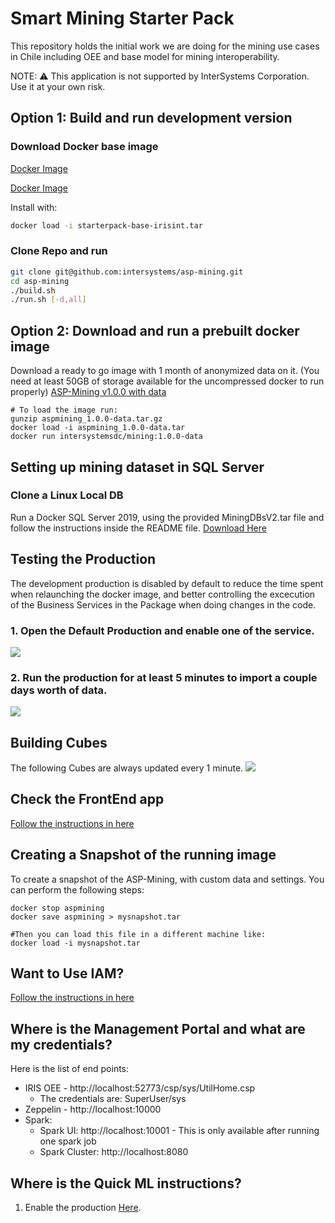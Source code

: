 # Smart Mining Starter Pack

This repository holds the initial work we are doing for the mining use cases in Chile including OEE and base model for mining interoperability.

NOTE: ⚠️ This application is not supported by InterSystems Corporation. Use it at your own risk.

## Option 1: Build and run development version

### Download Docker base image
[Docker Image](ftp://ftppublic.intersystems.com/pub/starterpack/starterpack-base-irisint.tar)

<a href="ftp://ftppublic.intersystems.com/pub/starterpack/starterpack-base-irisint.tar">Docker Image</a>

Install with:
```bash
docker load -i starterpack-base-irisint.tar
```
### Clone Repo and run
```bash
git clone git@github.com:intersystems/asp-mining.git
cd asp-mining
./build.sh
./run.sh [-d,all]
```

## Option 2: Download and run a prebuilt docker image
Download a ready to go image with 1 month of anonymized data on it. (You need at least 50GB of storage available for the uncompressed docker to run properly)
[ASP-Mining v1.0.0 with data](ftp://ftppublic.intersystems.com/pub/starterpack/aspmining_1.0.0-data.tar.gz)
```
# To load the image run:
gunzip aspmining_1.0.0-data.tar.gz
docker load -i aspmining_1.0.0-data.tar
docker run intersystemsdc/mining:1.0.0-data
```

## Setting up mining dataset in SQL Server

###  Clone a Linux Local DB
Run a Docker SQL Server 2019, using the provided MiningDBsV2.tar file and follow the instructions inside the README file. [Download Here](ftp://ftppublic.intersystems.com/pub/starterpack/MiningDBsV2.tar)

## Testing the Production
The development production is disabled by default to reduce the time spent when relaunching the docker image, and better controlling the excecution of the Business Services in the Package when doing changes in the code.

### 1. Open the Default Production and enable one of the service.
![](https://github.com/intersystems/asp-mining/blob/master/res/img/i1.png)
### 2. Run the production for at least 5 minutes to import a couple days worth of data.
![](https://github.com/intersystems/asp-mining/blob/master/res/img/i2.png)

## Building Cubes
The following Cubes are always updated every 1 minute.
![](https://github.com/intersystems/asp-mining/blob/master/res/img/i3.png)


## Check the FrontEnd app
[Follow the instructions in here](https://github.com/intersystems/asp-mining/tree/master/FrontEnd) 


## Creating a Snapshot of the running image
To create a snapshot of the ASP-Mining, with custom data and settings. You can perform the following steps:
```
docker stop aspmining
docker save aspmining > mysnapshot.tar

#Then you can load this file in a different machine like:
docker load -i mysnapshot.tar
```

## Want to Use IAM?
[Follow the instructions in here](https://github.com/intersystems/asp-mining/tree/master/Docs/iam) 

## Where is the Management Portal and what are my credentials?

Here is the list of end points:
* IRIS OEE - http://localhost:52773/csp/sys/UtilHome.csp
  * The credentials are: SuperUser/sys
* Zeppelin - http://localhost:10000
* Spark:
  * Spark UI: http://localhost:10001 - This is only available after running one spark job
  * Spark Cluster: http://localhost:8080

## Where is the Quick ML instructions?

1. Enable the production
[Here](QUICKML.md).
